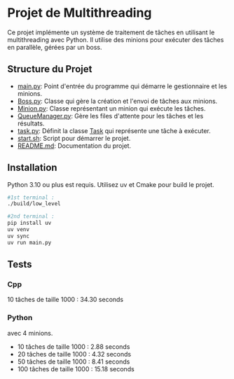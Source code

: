# Projet de Multithreading

Ce projet implémente un système de traitement de tâches en utilisant le multithreading avec Python. Il utilise des minions pour exécuter des tâches en parallèle, gérées par un boss.

## Structure du Projet

- [main.py](cci:7://file:///home/elio/code/tp_multithreading/main.py:0:0-0:0): Point d'entrée du programme qui démarre le gestionnaire et les minions.
- [Boss.py](cci:7://file:///home/elio/code/tp_multithreading/Boss.py:0:0-0:0): Classe qui gère la création et l'envoi de tâches aux minions.
- [Minion.py](cci:7://file:///home/elio/code/tp_multithreading/Minion.py:0:0-0:0): Classe représentant un minion qui exécute les tâches.
- [QueueManager.py](cci:7://file:///home/elio/code/tp_multithreading/QueueManager.py:0:0-0:0): Gère les files d'attente pour les tâches et les résultats.
- [task.py](cci:7://file:///home/elio/code/tp_multithreading/task.py:0:0-0:0): Définit la classe [Task](cci:2://file:///home/elio/code/tp_multithreading/task.py:6:0-53:9) qui représente une tâche à exécuter.
- [start.sh](cci:7://file:///home/elio/code/tp_multithreading/start.sh:0:0-0:0): Script pour démarrer le projet.
- [README.md](cci:7://file:///home/elio/code/tp_multithreading/README.md:0:0-0:0): Documentation du projet.

## Installation

Python 3.10 ou plus est requis.
Utilisez uv et Cmake pour build le projet.

```bash
#1st terminal :
./build/low_level

#2nd terminal :
pip install uv
uv venv
uv sync
uv run main.py
```
## Tests
### Cpp
10 tâches de taille 1000 : 34.30 seconds

### Python
avec 4 minions.

- 10 tâches de taille 1000 : 2.88 seconds
- 20 tâches de taille 1000 : 4.32 seconds
- 50 tâches de taille 1000 : 8.41 seconds
- 100 tâches de taille 1000 : 15.18 seconds
